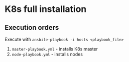 # K8s full installation
## Execution orders
Execute with `ansbile-playbook -i hosts <playbook_file>`
1. `master-playbook.yml` - installs K8s master
2. `node-playbook.yml` - installs nodes
